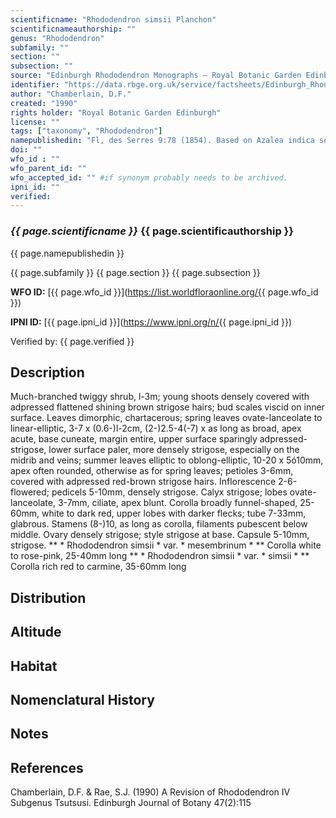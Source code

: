 ```yaml
---
scientificname: "Rhododendron simsii Planchon"
scientificnameauthorship: ""
genus: "Rhododendron"
subfamily: ""
section: ""
subsection: ""
source: "Edinburgh Rhododendron Monographs – Royal Botanic Garden Edinburgh"
identifier: "https://data.rbge.org.uk/service/factsheets/Edinburgh_Rhododendron_Monographs.xhtml"
author: "Chamberlain, D.F."
created: "1990"
rights holder: "Royal Botanic Garden Edinburgh"
license: ""
tags: ["taxonomy", "Rhododendron"]
namepublishedin: "Fl, des Serres 9:78 (1854). Based on Azalea indica sensu Sims, Bot. Mag. 35: t.1480 (1812), non L. (1753). Type: a plant grown by James Vere in 1812 near London, or the plate cited."
doi: ""
wfo_id : ""
wfo_parent_id: ""
wfo_accepted_id: "" #if synonym probably needs to be archived.                      
ipni_id: ""
verified:
---
```

### _{{ page.scientificname }}_ {{ page.scientificauthorship }}
 {{ page.namepublishedin }}

{{ page.subfamily }} {{ page.section }} {{ page.subsection }}

**WFO ID:** [{{ page.wfo_id }}](https://list.worldfloraonline.org/{{ page.wfo_id }})

**IPNI ID:** [{{ page.ipni_id }}](https://www.ipni.org/n/{{ page.ipni_id }})

Verified by: {{ page.verified }}



## Description
Much-branched twiggy shrub, l-3m; young shoots densely covered with adpressed flattened shining brown strigose hairs; bud scales viscid on inner surface. Leaves dimorphic, chartacerous; spring leaves ovate-lanceolate to linear-elliptic, 3-7 x (0.6-)l-2cm, (2-)2.5-4(-7) x as long as broad, apex acute, base cuneate, margin entire, upper surface sparingly adpressed-strigose, lower surface paler, more densely strigose, especially on the midrib and veins; summer leaves elliptic to oblong-elliptic, 10-20 x 5ó10mm, apex often rounded, otherwise as for spring leaves; petioles 3-6mm, covered with adpressed red-brown strigose hairs. Inflorescence 2-6-flowered; pedicels 5-10mm, densely strigose. Calyx strigose; lobes ovate-lanceolate, 3-7mm, ciliate, apex blunt. Corolla broadly funnel-shaped, 25-60mm, white to dark red, upper lobes with darker flecks; tube 7-33mm, glabrous. Stamens (8-)10, as long as corolla, filaments pubescent below middle. Ovary densely strigose; style strigose at base. Capsule 5-10mm, strigose. ** * Rhododendron simsii * var. * mesembrinum * ** Corolla white to rose-pink, 25-40mm long ** * Rhododendron simsii * var. * simsii * ** Corolla rich red to carmine, 35-60mm long

## Distribution


## Altitude


## Habitat


## Nomenclatural History

                       
## Notes


## References

Chamberlain, D.F. & Rae, S.J. (1990) A Revision of Rhododendron IV Subgenus Tsutsusi. Edinburgh Journal of Botany 47(2):115
